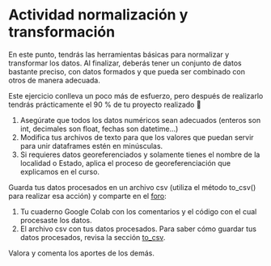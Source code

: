 # Actividad normalización y transformación

En este punto, tendrás las herramientas básicas para normalizar y transformar los datos. Al finalizar, deberás tener un conjunto de datos bastante preciso, con datos formados y que pueda ser combinado con otros de manera adecuada.

Este ejercicio conlleva un poco más de esfuerzo, pero después de realizarlo tendrás prácticamente el 90 % de tu proyecto realizado 🤩

1. Asegúrate que todos los datos numéricos sean adecuados (enteros son int, decimales son float, fechas son datetime...)
2. Modifica tus archivos de texto para que los valores que puedan servir para unir dataframes estén en minúsculas.
3. Si requieres datos georeferenciados y solamente tienes el nombre de la localidad o Estado, aplica el proceso de georeferenciación que explicamos en el curso.

Guarda tus datos procesados en un archivo csv (utiliza el método to_csv() para realizar esa acción) y comparte en el [foro](https://github.com/Taller-Abierto-de-Humanidades-Digitales/curso-datos/discussions/new?category=actividades&title=Actividad%20normalización%20y%20transformación&body=El%20contenido%20de%20tu%20%20actividad):

1. Tu cuaderno Google Colab con los comentarios y el código con el cual procesaste los datos.
2. El archivo csv con tus datos procesados. Para saber cómo guardar tus datos procesados, revisa la sección [to_csv](../S3-procesamiento/S3P16-to_csv.md).

Valora y comenta los aportes de los demás.
